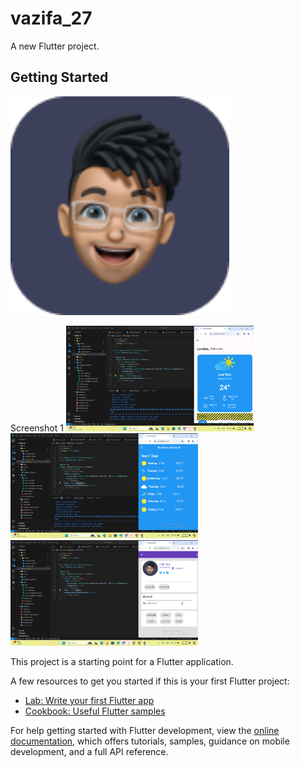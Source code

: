 # vazifa_27

A new Flutter project.

## Getting Started
<img src="assets/images/image.png" width="350" title="hover text">

Screenshot 1
<img src="assets/images/wether.png" width="300">
<img src="assets/images/wether_2.png" width="300">
<img src="assets/images/cvUi.png" width="300">

This project is a starting point for a Flutter application.

A few resources to get you started if this is your first Flutter project:

- [Lab: Write your first Flutter app](https://docs.flutter.dev/get-started/codelab)
- [Cookbook: Useful Flutter samples](https://docs.flutter.dev/cookbook)

For help getting started with Flutter development, view the
[online documentation](https://docs.flutter.dev/), which offers tutorials,
samples, guidance on mobile development, and a full API reference.
